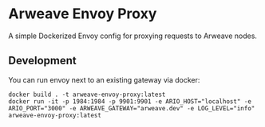 # Arweave Envoy Proxy

A simple Dockerized Envoy config for proxying requests to Arweave nodes.

## Development

You can run envoy next to an existing gateway via docker:

```shell
docker build . -t arweave-envoy-proxy:latest
docker run -it -p 1984:1984 -p 9901:9901 -e ARIO_HOST="localhost" -e ARIO_PORT="3000" -e ARWEAVE_GATEWAY="arweave.dev" -e LOG_LEVEL="info" arweave-envoy-proxy:latest
```